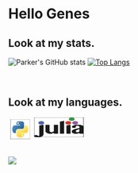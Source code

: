# Hello Genes

## Look at my stats.
![Parker's GitHub stats](https://github-readme-stats.vercel.app/api?username=phicks22&show_icons=true&theme=radical)
[![Top Langs](https://github-readme-stats.vercel.app/api/top-langs/?username=phicks22&layout=compact&theme=radical)](https://github.com/phicks22/github-readme-stats)
<!-- [![Parker's wakatime stats](https://github-readme-stats.vercel.app/api/wakatime?username=phicks22)](https://github.com/phicks22/github-readme-stats)
 -->
 <br>

 ## Look at my languages.

<p align="left">
  <!-- For more icons please follow  https://github.com/MikeCodesDotNET/ColoredBadges -->
  <img src="imgs/python.svg" background="black" height=40 width=40 alt="python" style="vertical-align:top; margin:4px">
  <img src="imgs/julia.svg" alt="julia" height=40px  width=100px style="vertical-align:top margin:4px">
</p>
<br>

<img src="https://media3.giphy.com/media/MT5UUV1d4CXE2A37Dg/giphy.gif?cid=ecf05e47j4d1nnhlr0c9ukngcrwxbkmt1go9nzxai4xi9805&rid=giphy.gif&ct=g">

<!---
phicks22/phicks22 is a ✨ special ✨ repository because its `README.md` (this file) appears on your GitHub profile.
You can click the Preview link to take a look at your changes.
--->
